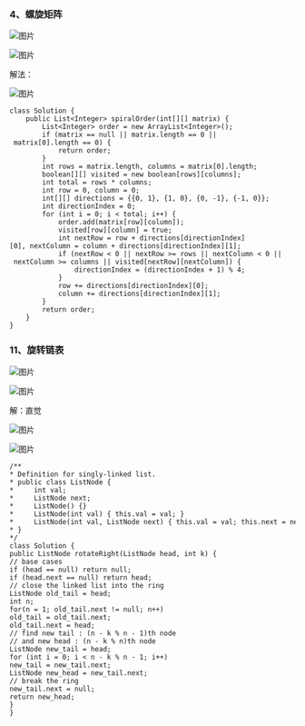### 4、螺旋矩阵

![图片](https://uploader.shimo.im/f/BDlBAwKdH2M2fSdW.png!thumbnail?fileGuid=xJGxPcQ88wKc9P9X)

![图片](https://uploader.shimo.im/f/EjPndU9v6Ygkztyh.png!thumbnail?fileGuid=xJGxPcQ88wKc9P9X)

解法：

![图片](https://uploader.shimo.im/f/IFRFDhmXPwtGWj4m.png!thumbnail?fileGuid=xJGxPcQ88wKc9P9X)

```plain
class Solution {
    public List<Integer> spiralOrder(int[][] matrix) {
        List<Integer> order = new ArrayList<Integer>();
        if (matrix == null || matrix.length == 0 || matrix[0].length == 0) {
            return order;
        }
        int rows = matrix.length, columns = matrix[0].length;
        boolean[][] visited = new boolean[rows][columns];
        int total = rows * columns;
        int row = 0, column = 0;
        int[][] directions = {{0, 1}, {1, 0}, {0, -1}, {-1, 0}};
        int directionIndex = 0;
        for (int i = 0; i < total; i++) {
            order.add(matrix[row][column]);
            visited[row][column] = true;
            int nextRow = row + directions[directionIndex][0], nextColumn = column + directions[directionIndex][1];
            if (nextRow < 0 || nextRow >= rows || nextColumn < 0 || nextColumn >= columns || visited[nextRow][nextColumn]) {
                directionIndex = (directionIndex + 1) % 4;
            }
            row += directions[directionIndex][0];
            column += directions[directionIndex][1];
        }
        return order;
    }
}
```

### 11、旋转链表

![图片](https://uploader.shimo.im/f/9Nk9FKDbD5nhZFRs.png!thumbnail?fileGuid=xJGxPcQ88wKc9P9X)

![图片](https://uploader.shimo.im/f/VwrxM76gLpltHx2O.png!thumbnail?fileGuid=xJGxPcQ88wKc9P9X)

解：直觉

![图片](https://uploader.shimo.im/f/PqSbBYgcetHREwJq.png!thumbnail?fileGuid=xJGxPcQ88wKc9P9X)

![图片](https://uploader.shimo.im/f/2KBYqqzVXAfkUGg1.png!thumbnail?fileGuid=xJGxPcQ88wKc9P9X)

```plain
/**
* Definition for singly-linked list.
* public class ListNode {
*     int val;
*     ListNode next;
*     ListNode() {}
*     ListNode(int val) { this.val = val; }
*     ListNode(int val, ListNode next) { this.val = val; this.next = next; }
* }
*/
class Solution {
public ListNode rotateRight(ListNode head, int k) {
// base cases
if (head == null) return null;
if (head.next == null) return head;
// close the linked list into the ring
ListNode old_tail = head;
int n;
for(n = 1; old_tail.next != null; n++)
old_tail = old_tail.next;
old_tail.next = head;
// find new tail : (n - k % n - 1)th node
// and new head : (n - k % n)th node
ListNode new_tail = head;
for (int i = 0; i < n - k % n - 1; i++)
new_tail = new_tail.next;
ListNode new_head = new_tail.next;
// break the ring
new_tail.next = null;
return new_head;
}
}
```

